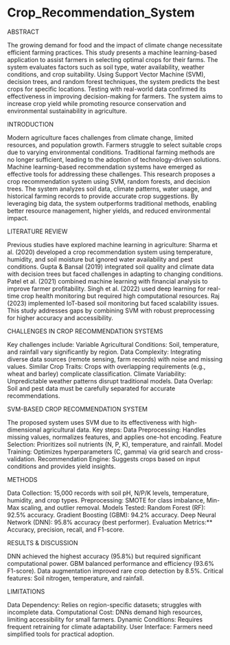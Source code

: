 # Crop_Recommendation_System

ABSTRACT

The growing demand for food and the impact of climate change necessitate efficient farming practices. This study presents a machine learning-based application to assist farmers in selecting optimal crops for their farms. The system evaluates factors such as soil type, water availability, weather conditions, and crop suitability. Using Support Vector Machine (SVM), decision trees, and random forest techniques, the system predicts the best crops for specific locations. Testing with real-world data confirmed its effectiveness in improving decision-making for farmers. The system aims to increase crop yield while promoting resource conservation and environmental sustainability in agriculture.

INTRODUCTION

Modern agriculture faces challenges from climate change, limited resources, and population growth. Farmers struggle to select suitable crops due to varying environmental conditions. Traditional farming methods are no longer sufficient, leading to the adoption of technology-driven solutions. Machine learning-based recommendation systems have emerged as effective tools for addressing these challenges.
This research proposes a crop recommendation system using SVM, random forests, and decision trees. The system analyzes soil data, climate patterns, water usage, and historical farming records to provide accurate crop suggestions. By leveraging big data, the system outperforms traditional methods, enabling better resource management, higher yields, and reduced environmental impact.

LITERATURE REVIEW

Previous studies have explored machine learning in agriculture:
Sharma et al. (2020) developed a crop recommendation system using temperature, humidity, and soil moisture but ignored water availability and pest conditions.
Gupta & Bansal (2019) integrated soil quality and climate data with decision trees but faced challenges in adapting to changing conditions.
Patel et al. (2021) combined machine learning with financial analysis to improve farmer profitability.
Singh et al. (2022) used deep learning for real-time crop health monitoring but required high computational resources.
Raj (2023) implemented IoT-based soil monitoring but faced scalability issues.
This study addresses gaps by combining SVM with robust preprocessing for higher accuracy and accessibility.

CHALLENGES IN CROP RECOMMENDATION SYSTEMS

Key challenges include:
Variable Agricultural Conditions: Soil, temperature, and rainfall vary significantly by region.
Data Complexity: Integrating diverse data sources (remote sensing, farm records) with noise and missing values.
Similar Crop Traits: Crops with overlapping requirements (e.g., wheat and barley) complicate classification.
Climate Variability: Unpredictable weather patterns disrupt traditional models.
Data Overlap: Soil and pest data must be carefully separated for accurate recommendations.

SVM-BASED CROP RECOMMENDATION SYSTEM

The proposed system uses SVM due to its effectiveness with high-dimensional agricultural data. Key steps:
Data Preprocessing: Handles missing values, normalizes features, and applies one-hot encoding.
Feature Selection: Prioritizes soil nutrients (N, P, K), temperature, and rainfall.
Model Training: Optimizes hyperparameters (C, gamma) via grid search and cross-validation.
Recommendation Engine: Suggests crops based on input conditions and provides yield insights.

METHODS

Data Collection: 15,000 records with soil pH, N/P/K levels, temperature, humidity, and crop types.
Preprocessing: SMOTE for class imbalance, Min-Max scaling, and outlier removal.
Models Tested:
Random Forest (RF): 92.5% accuracy.
Gradient Boosting (GBM): 94.2% accuracy.
Deep Neural Network (DNN): 95.8% accuracy (best performer).
Evaluation Metrics:** Accuracy, precision, recall, and F1-score.

RESULTS & DISCUSSION

DNN achieved the highest accuracy (95.8%) but required significant computational power.
GBM balanced performance and efficiency (93.6% F1-score).
Data augmentation improved rare crop detection by 8.5%.
Critical features: Soil nitrogen, temperature, and rainfall.

LIMITATIONS

Data Dependency: Relies on region-specific datasets; struggles with incomplete data.
Computational Cost: DNNs demand high resources, limiting accessibility for small farmers.
Dynamic Conditions: Requires frequent retraining for climate adaptability.
User Interface: Farmers need simplified tools for practical adoption.
